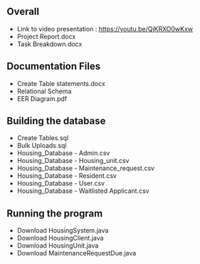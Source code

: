 ## Overall
- Link to video presentation : https://youtu.be/QjKRXO0wKxw
- Project Report.docx
- Task Breakdown.docx

## Documentation Files
- Create Table statements.docx
- Relational Schema
- EER Diagram.pdf

## Building the database
- Create Tables.sql
- Bulk Uploads.sql
- Housing_Database - Admin.csv
- Housing_Database - Housing_unit.csv
- Housing_Database - Maintenance_request.csv
- Housing_Database - Resident.csv
- Housing_Database - User.csv
- Housing_Database - Waitlisted Applicant.csv

## Running the program
- Download HousingSystem.java
- Download HousingClient.java
- Download HousingUnit.java
- Download MaintenanceRequestDue.java
